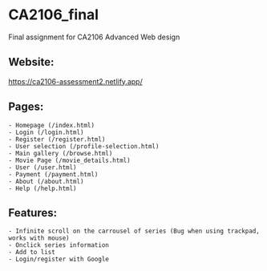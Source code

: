 # CA2106_final

Final assignment for CA2106 Advanced Web design

## Website:

https://ca2106-assessment2.netlify.app/

## Pages:

    - Homepage (/index.html)
    - Login (/login.html)
    - Register (/register.html)
    - User selection (/profile-selection.html)
    - Main gallery (/browse.html)
    - Movie Page (/movie_details.html)
    - User (/user.html)
    - Payment (/payment.html)
    - About (/about.html)
    - Help (/help.html)

## Features:

    - Infinite scroll on the carrousel of series (Bug when using trackpad, works with mouse)
    - Onclick series information 
    - Add to list
    - Login/register with Google
